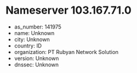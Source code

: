 # Nameserver 103.167.71.0

* as_number: 141975
* name: Unknown
* city: Unknown
* country: ID
* organization: PT Rubyan Network Solution
* version: Unknown
* dnssec: Unknown
